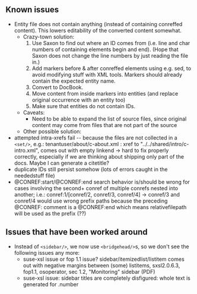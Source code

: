 ## Known issues

* Entity file does not contain anything (instead of containing conreffed content). This lowers editability of the converted content somewhat.
    * Crazy-town solution:
        1. Use Saxon to find out where an ID comes from (i.e. line and char numbers of containing elements begin and end). (Hope that Saxon does not change the line numbers by just reading the file in.)
        2. Add markers before & after conreffed elements using e.g. sed, to avoid modifying stuff with XML tools. Markers should already contain the expected entity name.
        3. Convert to DocBook.
        4. Move content from inside markers into entities (and replace original occurrence with an entity too)
        5. Make sure that entities do not contain IDs.
    * Caveats:
        * Need to be able to expand the list of source files, since original content may come from files that are not part of the source
    * Other possible solution:
* attempted intra-xrefs fail -- because the files are not collected in a
  `<set/>`, e.g.: tenantuser/about/c-about.xml : xref to
  "../../shared/intro/c-intro.xml", comes out with empty linkend -> hard to
  fix properly correctly, especially if we are thinking about shipping only
  part of the docs. Maybe I can generate a citetitle?
* duplicate IDs still persist somehow (lots of errors caught in the
  neededstuff file)
* @CONREF:start/@CONREF:end search behavior is/should be wrong for cases
  involving the second+ conref of multiple conrefs nested into another; i.e.:
  conref:1/[conref/2, conref/3, conref/4] -> conref/3 and conref/4 would use
  wrong prefix paths because the preceding @CONREF: comment is a @CONREF:end
  which means relativefilepath will be used as the prefix (??)


## Issues that have been worked around

* Instead of `<sidebar/>`, we now use `<bridgehead/>`s, so we don't see the
  following issues any more:
  * suse-xsl issue or fop 1.1 issue? sidebar/itemizedlist/listitem comes out
    with negative margins between (some) listitems, sxsl2.0.6.3, fop1.1,
    osoperator, sec 1.2, "Monitoring" sidebar (PDF)
  * suse-xsl issue: sidebar titles are completely disfigured: whole text is
    generated for .number
